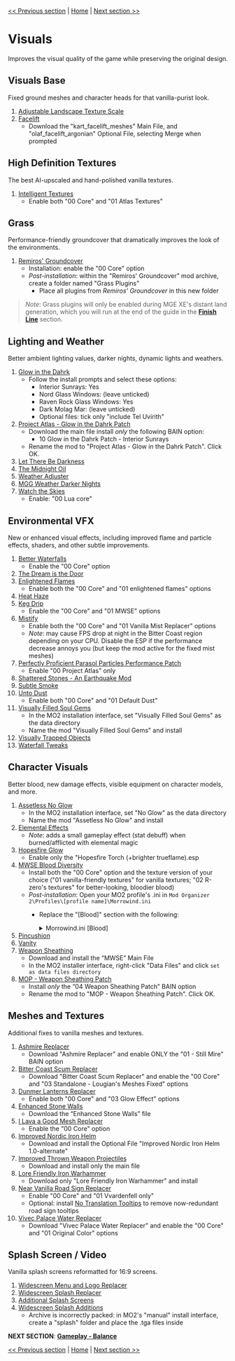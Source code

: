 [<< Previous section](https://github.com/doublemoulinet/Morrowind-Modular-Mod-Guide/blob/master/EXPANDEDCORE.md)
 | [Home](https://github.com/doublemoulinet/Morrowind-Modular-Mod-Guide) | [Next section >>](https://github.com/doublemoulinet/Morrowind-Modular-Mod-Guide/blob/master/BALANCE.md)

# Visuals
Improves the visual quality of the game while preserving the original  design.

## Visuals Base
Fixed ground meshes and character heads for that vanilla-purist look.
1. [Adjustable Landscape Texture Scale](https://www.nexusmods.com/morrowind/mods/49689)
1. [Facelift](https://www.nexusmods.com/morrowind/mods/47617?)
	- Download the "kart_facelift_meshes" Main File, and "olaf_facelift_argonian" Optional File, selecting Merge when prompted

## High Definition Textures
The best AI-upscaled and hand-polished vanilla textures.
1. [Intelligent Textures](https://www.nexusmods.com/morrowind/mods/47469?)
	- Enable both "00 Core" and "01 Atlas Textures"

## Grass
Performance-friendly groundcover that dramatically improves the look of the environments.
1. [Remiros' Groundcover](https://www.nexusmods.com/morrowind/mods/46733?)
	- Installation: enable the "00 Core" option
	- *Post-installation*: within the "Remiros' Groundcover" mod archive, create a folder named "Grass Plugins"
		- Place all plugins from *Remiros' Groundcover* in this new folder

>*Note*: Grass plugins will only be enabled during MGE XE's distant land generation, which you will run at the end of the guide in the [**Finish Line**](https://github.com/doublemoulinet/Morrowind-Modular-Mod-Guide/blob/master/FINISHLINE.md) section.

## Lighting and Weather
Better ambient lighting values, darker nights, dynamic lights and weathers.
1. [Glow in the Dahrk](https://www.nexusmods.com/morrowind/mods/45886?)
	- Follow the install prompts and select these options:
		- Interior Sunrays: Yes
		- Nord Glass Windows: (leave unticked)
		- Raven Rock Glass Windows: Yes
		- Dark Molag Mar: (leave unticked)
		- Optional files: tick only "include Tel Uvirith"
1. [Project Atlas - Glow in the Dahrk Patch](https://www.nexusmods.com/morrowind/mods/45399?)
	- Download the main file install *only* the following BAIN option:
		- 10 Glow in the Dahrk Patch - Interior Sunrays
	- Rename the mod to "Project Atlas - Glow in the Dahrk Patch". Click OK.
1. [Let There Be Darkness](https://www.nexusmods.com/morrowind/mods/47912?)
1. [The Midnight Oil](https://www.nexusmods.com/morrowind/mods/48293?)
1. [Weather Adjuster](https://www.nexusmods.com/morrowind/mods/46816?)
1. [MGG Weather Darker Nights](https://www.nexusmods.com/morrowind/mods/47141?)
1. [Watch the Skies](https://www.nexusmods.com/morrowind/mods/48636)
	- Enable: "00 Lua core"

## Environmental VFX
New or enhanced visual effects, including improved flame and particle effects, shaders, and other subtle improvements.
1. [Better Waterfalls](https://www.nexusmods.com/morrowind/mods/45424?)
	- Enable the "00 Core" option
1. [The Dream is the Door](https://www.nexusmods.com/morrowind/mods/47423?)
1. [Enlightened Flames](https://www.nexusmods.com/morrowind/mods/48816?)
	- Enable both the "00 Core" and "01 enlightened flames" options
1. [Heat Haze](https://www.nexusmods.com/morrowind/mods/48973)
1. [Keg Drip](https://www.nexusmods.com/morrowind/mods/47903?)
	- Enable the "00 Core" and "01 MWSE" options
1. [Mistify](https://www.nexusmods.com/morrowind/mods/48112?)
	- Enable both the "00 Core" and "01 Vanilla Mist Replacer" options
	- *Note*: may cause FPS drop at night in the Bitter Coast region depending on your CPU. Disable the ESP if the performance decrease annoys you (but keep the mod active for the fixed mist meshes)
1. [Perfectly Proficient Parasol Particles Performance Patch](https://www.nexusmods.com/morrowind/mods/48923)
	- Enable  "00 Project Atlas" only
1. [Shattered Stones - An Earthquake Mod](https://www.nexusmods.com/morrowind/mods/45105?)
1. [Subtle Smoke](https://www.nexusmods.com/morrowind/mods/47341?)
1. [Unto Dust](https://www.nexusmods.com/morrowind/mods/48435?)
	- Enable both "00 Core" and "01 Default Dust"
1. [Visually Filled Soul Gems](https://github.com/NullCascade/morrowind-mods)
	- In the MO2 installation interface, set "Visually Filled Soul Gems" as the data directory
	- Name the mod "Visually Filled Soul Gems" and install
1. [Visually Trapped Objects](https://www.nexusmods.com/morrowind/mods/48936)
1. [Waterfall Tweaks](https://www.nexusmods.com/morrowind/mods/46271?)

## Character Visuals
Better blood, new damage effects, visible equipment on character models, and more.
1. [Assetless No Glow](https://github.com/NullCascade/morrowind-mods)
	- In the MO2 installation interface, set "No Glow" as the data directory
	- Name the mod "Assetless No Glow" and install
1. [Elemental Effects](https://www.nexusmods.com/morrowind/mods/49799)
	- *Note*: adds a small gameplay effect (stat debuff) when burned/afflicted with elemental magic
1. [Hopesfire Glow](https://www.nexusmods.com/morrowind/mods/45855?)
	- Enable only the "Hopesfire Torch (+brighter trueflame).esp
1. [MWSE Blood Diversity](https://www.nexusmods.com/morrowind/mods/47913)
	- Install both the "00 Core" option and the texture version of your choice ("01 vanilla-friendly textures" for vanilla textures; "02 R-zero's textures" for better-looking, bloodier blood)
	- *Post-installation*: Open your MO2 profile's .ini in ```Mod Organizer 2\Profiles\[profile name]\Morrowind.ini```
		- Replace the "[Blood]" section with the following:
			<details>
			<summary>Morrowind.ini [Blood]</summary>
			
					[Blood]
					;Model 0=BloodSplat.nif
					;Model 1=BloodSplat2.nif
					;Model 2=BloodSplat3.nif

					;Texture 0=Tx_Blood.tga
					;Texture 1=Tx_Blood_White.tga
					;Texture 2=Tx_Blood_Gold.tga

					;Texture Name 0=Default (Red)
					;Texture Name 1=Skeleton (White)
					;Texture Name 2=Metal Sparks (Gold)
					
					Model 0=BloodSplat.nif
					Model 1=BloodSplat2.nif
					Model 2=BloodSplat3.nif

					Texture 0=Anu\Blood\Tx_Blood.dds
					Texture 1=Anu\Blood\Tx_Blood_Dust.dds
					Texture 2=Anu\Blood\Tx_Blood_Sparks.dds
					Texture 3=Anu\Blood\Tx_Blood_Ichor.dds
					Texture 4=Anu\Blood\Tx_Blood_Ecto.dds
					Texture 5=Anu\Blood\Tx_Blood_Blue.dds
					Texture 6=Anu\Blood\Tx_Blood_Insect.dds
					Texture 7=Anu\Blood\Tx_Blood_Energy.dds

					Texture Name 0=Red Blood
					Texture Name 1=Dust
					Texture Name 2=Metal Sparks
					Texture Name 3=Ichor
					Texture Name 4=Ectoplasm
					Texture Name 5=Blue Blood
					Texture Name 6=Orange Blood
					Texture Name 7=Energy
			</details>
1. [Pincushion](https://www.nexusmods.com/morrowind/mods/46862?)
1. [Vanity](https://www.nexusmods.com/morrowind/mods/48529?)
1. [Weapon Sheathing](https://www.nexusmods.com/morrowind/mods/46069?)
	- Download and install the “MWSE” Main File
	- In the MO2 installer interface, right-click "Data Files" and click `set as data files directory`
1. [MOP - Weapon Sheathing Patch](https://www.nexusmods.com/morrowind/mods/45384?)
	- Install *only* the “04 Weapon Sheathing Patch” BAIN option
	- Rename the mod to "MOP - Weapon Sheathing Patch". Click OK.
	
## Meshes and Textures
Additional fixes to vanilla meshes and textures.
1. [Ashmire Replacer](https://www.nexusmods.com/morrowind/mods/48291?)
	- Download "Ashmire Replacer" and enable ONLY the "01 - Still Mire" BAIN option
1. [Bitter Coast Scum Replacer](https://www.nexusmods.com/morrowind/mods/48291?)
	- Download "Bitter Coast Scum Replacer" and enable the "00 Core" and "03 Standalone - Lougian's Meshes Fixed" options
1. [Dunmer Lanterns Replacer](https://www.nexusmods.com/morrowind/mods/43219?)
	- Enable both "00 Core" and "03 Glow Effect" options
1. [Enhanced Stone Walls](https://www.nexusmods.com/morrowind/mods/45939?)
	- Download the “Enhanced Stone Walls” file
1. [I Lava a Good Mesh Replacer](https://www.nexusmods.com/morrowind/mods/49605)
	- Enable the "00 Core" option
1. [Improved Nordic Iron Helm](https://www.nexusmods.com/morrowind/mods/43816?)
	- Download and install the Optional File "Improved Nordic Iron Helm 1.0-alternate"
1. [Improved Thrown Weapon Projectiles](https://www.nexusmods.com/morrowind/mods/44763?)
	- Download and install only the main file
1. [Lore Friendly Iron Warhammer](https://www.nexusmods.com/morrowind/mods/45939?)
	- Download only "Lore Friendly Iron Warhammer" and install
1. [Near Vanilla Road Sign Replacer](https://www.nexusmods.com/morrowind/mods/44957?)
	- Enable "00 Core" and "01 Vvardenfell only"
	- Optional: install [No Translation Tooltips](https://www.nexusmods.com/morrowind/mods/48540?) to remove now-redundant road sign tooltips
1. [Vivec Palace Water Replacer](https://www.nexusmods.com/morrowind/mods/48291?)
	- Download "Vivec Palace Water Replacer" and enable the "00 Core" and "01 Original Color" options

## Splash Screen / Video 
Vanilla splash screens reformatted for 16:9 screens.
1. [Widescreen Menu and Logo Replacer](https://www.nexusmods.com/morrowind/mods/47164?)
1. [Widescreen Splash Replacer](https://www.nexusmods.com/morrowind/mods/47163?)
1. [Additional Splash Screens](https://www.nexusmods.com/morrowind/mods/43319?)
1. [Widescreen Splash Additions](https://www.nexusmods.com/morrowind/mods/48001?)
	- Archive is incorrectly packed: in MO2's "manual" install interface, create a "splash" folder and place the .tga files inside


**NEXT SECTION**:
[**Gameplay - Balance**](https://github.com/doublemoulinet/Morrowind-Modular-Mod-Guide/blob/master/BALANCE.md)

[<< Previous section](https://github.com/doublemoulinet/Morrowind-Modular-Mod-Guide/blob/master/EXPANDEDCORE.md)
 | [Home](https://github.com/doublemoulinet/Morrowind-Modular-Mod-Guide) | [Next section >>](https://github.com/doublemoulinet/Morrowind-Modular-Mod-Guide/blob/master/BALANCE.md)
